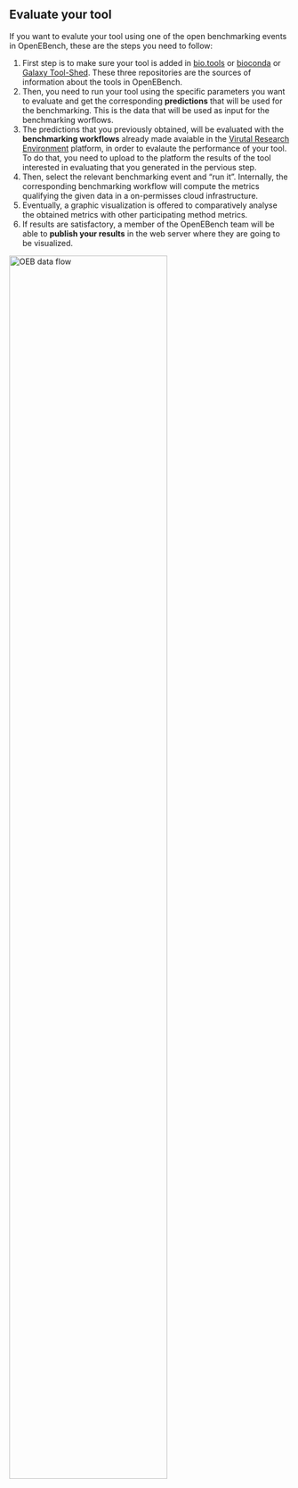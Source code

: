Evaluate your tool
------------------
If you want to evalute your tool using one of the open benchmarking events in OpenEBench, these are the steps you need to follow:

1.	First step is to make sure your tool is added in [bio.tools](https://bio.tools/) or [bioconda](https://anaconda.org/bioconda) or [Galaxy Tool-Shed](https://toolshed.g2.bx.psu.edu/). These three repositories are the sources of information about the tools in OpenEBench.
2.	Then, you need to run your tool using the specific parameters you want to evaluate and get the corresponding **predictions** that will be used for the benchmarking. This is the data that will be used as input for the benchmarking worflows.
3.	The predictions that you previously obtained, will be evaluated with the **benchmarking workflows** already made avaiable in the [Virutal Research Environment](https://openebench.bsc.es/vre//workspace/) platform, in order to evalaute the performance of your tool. To do that, you need to upload to the platform the results of the tool interested in evaluating that you generated in the pervious step.
4.	Then, select the relevant benchmarking event and “run it”. Internally, the corresponding benchmarking workflow will compute the metrics qualifying the given data in a on-permisses cloud infrastructure.
5.	Eventually, a graphic visualization is offered to comparatively analyse the obtained metrics with other participating method metrics.
6.	If results are satisfactory, a member of the OpenEBench team will be able to **publish your results** in the web server where they are going to be visualized.

<img src="../media/image12.png" alt="OEB data flow" align="center" width="75%">

